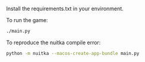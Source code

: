 Install the requirements.txt in your environment.

To run the game:
```sh
./main.py
```

To reproduce the nuitka compile error:
```sh
python -m nuitka --macos-create-app-bundle main.py
```
